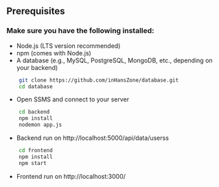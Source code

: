 ## Prerequisites
### Make sure you have the following installed:
* Node.js (LTS version recommended)
* npm (comes with Node.js)
* A database (e.g., MySQL, PostgreSQL, MongoDB, etc., depending on your backend)


```bash
    git clone https://github.com/inHansZone/database.git
    cd database
```
* Open SSMS and connect to your server
  
```bash
    cd backend
    npm install
    nodemon app.js
```
* Backend run on http://localhost:5000/api/data/userss
```bash
    cd frontend
    npm install
    npm start
```
* Frontend run on http://localhost:3000/
